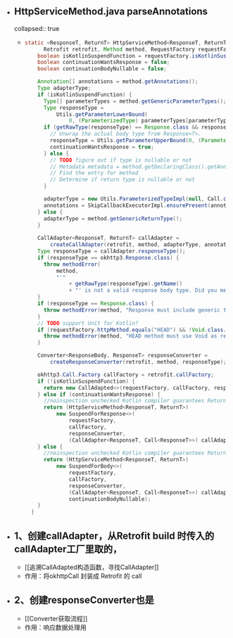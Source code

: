- ## HttpServiceMethod.java  parseAnnotations
  collapsed:: true
	- ```java
	  static <ResponseT, ReturnT> HttpServiceMethod<ResponseT, ReturnT> parseAnnotations(
	        Retrofit retrofit, Method method, RequestFactory requestFactory) {
	      boolean isKotlinSuspendFunction = requestFactory.isKotlinSuspendFunction;
	      boolean continuationWantsResponse = false;
	      boolean continuationBodyNullable = false;
	  
	      Annotation[] annotations = method.getAnnotations();
	      Type adapterType;
	      if (isKotlinSuspendFunction) {
	        Type[] parameterTypes = method.getGenericParameterTypes();
	        Type responseType =
	            Utils.getParameterLowerBound(
	                0, (ParameterizedType) parameterTypes[parameterTypes.length - 1]);
	        if (getRawType(responseType) == Response.class && responseType instanceof ParameterizedType) {
	          // Unwrap the actual body type from Response<T>.
	          responseType = Utils.getParameterUpperBound(0, (ParameterizedType) responseType);
	          continuationWantsResponse = true;
	        } else {
	          // TODO figure out if type is nullable or not
	          // Metadata metadata = method.getDeclaringClass().getAnnotation(Metadata.class)
	          // Find the entry for method
	          // Determine if return type is nullable or not
	        }
	  
	        adapterType = new Utils.ParameterizedTypeImpl(null, Call.class, responseType);
	        annotations = SkipCallbackExecutorImpl.ensurePresent(annotations);
	      } else {
	        adapterType = method.getGenericReturnType();
	      }
	      
	      CallAdapter<ResponseT, ReturnT> callAdapter =
	          createCallAdapter(retrofit, method, adapterType, annotations);
	      Type responseType = callAdapter.responseType();
	      if (responseType == okhttp3.Response.class) {
	        throw methodError(
	            method,
	            "'"
	                + getRawType(responseType).getName()
	                + "' is not a valid response body type. Did you mean ResponseBody?");
	      }
	      if (responseType == Response.class) {
	        throw methodError(method, "Response must include generic type (e.g., Response<String>)");
	      }
	      // TODO support Unit for Kotlin?
	      if (requestFactory.httpMethod.equals("HEAD") && !Void.class.equals(responseType)) {
	        throw methodError(method, "HEAD method must use Void as response type.");
	      }
	  
	      Converter<ResponseBody, ResponseT> responseConverter =
	          createResponseConverter(retrofit, method, responseType);
	  
	      okhttp3.Call.Factory callFactory = retrofit.callFactory;
	      if (!isKotlinSuspendFunction) {
	        return new CallAdapted<>(requestFactory, callFactory, responseConverter, callAdapter);
	      } else if (continuationWantsResponse) {
	        //noinspection unchecked Kotlin compiler guarantees ReturnT to be Object.
	        return (HttpServiceMethod<ResponseT, ReturnT>)
	            new SuspendForResponse<>(
	                requestFactory,
	                callFactory,
	                responseConverter,
	                (CallAdapter<ResponseT, Call<ResponseT>>) callAdapter);
	      } else {
	        //noinspection unchecked Kotlin compiler guarantees ReturnT to be Object.
	        return (HttpServiceMethod<ResponseT, ReturnT>)
	            new SuspendForBody<>(
	                requestFactory,
	                callFactory,
	                responseConverter,
	                (CallAdapter<ResponseT, Call<ResponseT>>) callAdapter,
	                continuationBodyNullable);
	      }
	    } 
	  ```
- ## 1、创建callAdapter，从Retrofit build 时传入的callAdapter工厂里取的，
	- [[追溯CallAdapted构造函数，寻找CallAdapter]]
	- 作用：将okhttpCall 封装成 Retrofit 的 call
- ## 2、创建responseConverter也是
	- [[Converter获取流程]]
	- 作用：响应数据处理用
